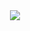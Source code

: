 <div align="center">
  <img src="https://user-images.githubusercontent.com/79488448/160030552-c6dc7d41-2073-499e-9603-18c3d49a1ee9.png" widht="700px">
</div>
